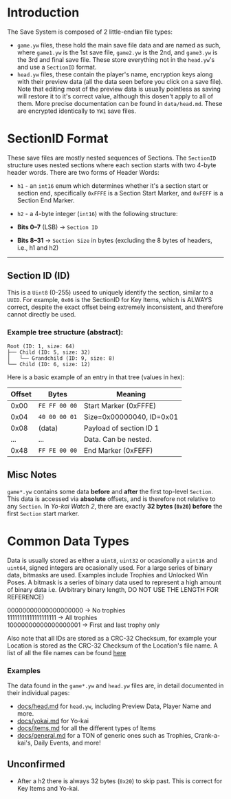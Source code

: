 # Introduction

The Save System is composed of 2 little-endian file types:
 * `game.yw` files, these hold the main save file data and are named as such, where `game1.yw` is the 1st save file, `game2.yw` is the 2nd, and `game3.yw` is the 3rd and final save file. These store everything not in the `head.yw`'s and use a `SectionID` format.
 * `head.yw` files, these contain the player's name, encryption keys along with their preview data (all the data seen before you click on a save file). Note that editing most of the preview data is usually pointless as saving will restore it to it's correct value, although this dosen't apply to all of them. More precise documentation can be found in `data/head.md`. These are encrypted identically to `YW1` save files.

# SectionID Format

These save files are mostly nested sequences of Sections. The `SectionID` structure uses nested sections where each section starts with two 4-byte header words. There are two forms of Header Words:

* `h1` - an `int16` enum which determines whether it's a section start or section end, specifically `0xFFFE` is a Section Start Marker, and `0xFEFF` is a Section End Marker.
* `h2` - a 4-byte integer (`int16`) with the following structure:

* **Bits 0–7** (LSB) → `Section ID`
* **Bits 8–31** → `Section Size` in bytes (excluding the 8 bytes of headers, i.e., h1 and h2)

---

## **Section ID (ID)**

This is a `Uint8` (0-255) useed to uniquely identify the section, similar to a `UUID`. For example, `0x06` is the SectionID for Key Items, which is ALWAYS correct, despite the exact offset being extremely inconsistent, and therefore cannot directly be used.

### Example tree structure (abstract):

```
Root (ID: 1, size: 64)
├── Child (ID: 5, size: 32)
│   └── Grandchild (ID: 9, size: 8)
└── Child (ID: 6, size: 12)
```

Here is a basic example of an entry in that tree (values in hex):

| Offset | Bytes         | Meaning                  |
| ------ | ------------- | ------------------------ |
| 0x00   | `FE FF 00 00` | Start Marker (0xFFFE)    |
| 0x04   | `40 00 00 01` | Size=0x00000040, ID=0x01 |
| 0x08   | (data)        | Payload of section ID 1  |
| ...    | ...           | Data. Can be nested.     |
| 0x48   | `FF FE 00 00` | End Marker (0xFEFF)      |


## Misc Notes

`game*.yw` contains some data **before** and **after** the first top-level `Section`. This data is accessed via **absolute** offsets, and is therefore not relative to any `Section`. In *Yo-kai Watch 2*, there are exactly **32 bytes (`0x20`) before** the first `Section` start marker.

# Common Data Types
Data is usually stored as either a `uint8`, `uint32` or ocasionally a `uint16` and `uint64`, signed integers are ocasionally used. For a large series of binary data, bitmasks are used. Examples include Trophies and Unlocked Win Poses. A bitmask is a series of binary data used to represent a high amount of binary data i.e.
(Arbitrary binary length, DO NOT USE THE LENGTH FOR REFERENCE)

00000000000000000000 → No trophies<br/>
11111111111111111111 → All trophies<br/>
10000000000000000001 → First and last trophy only

Also note that all IDs are stored as a CRC-32 Checksum, for example your Location is stored as the CRC-32 Checksum of the Location's file name. A list of all the file names can be found [here](https://tcrf.net/Notes:Yo-kai_Watch_2)


### Examples
The data found in the `game*.yw` and `head.yw` files are, in detail documented in their individual pages:
* [docs/head.md](https://github.com/n123git/YWSaveEditor/blob/main/docs/head.md) for `head.yw`, including Preview Data, Player Name and more.
* [docs/yokai.md](https://github.com/n123git/YWSaveEditor/blob/main/docs/yokai.md) for Yo-kai
* [docs/items.md](https://github.com/n123git/YWSaveEditor/blob/main/docs/items.md) for all the different types of Items
* [docs/general.md](https://github.com/n123git/YWSaveEditor/blob/main/docs/general.md) for a TON of generic ones such as Trophies, Crank-a-kai's, Daily Events, and more!


## Unconfirmed
- After a h2 there is always 32 bytes (`0x20`) to skip past. This is correct for Key Items and Yo-kai.
